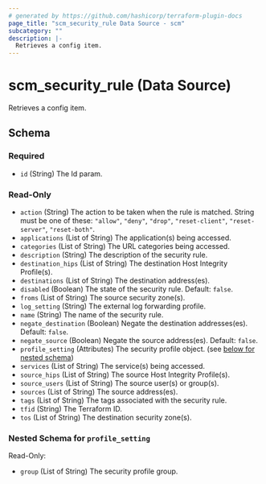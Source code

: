 ```yaml
---
# generated by https://github.com/hashicorp/terraform-plugin-docs
page_title: "scm_security_rule Data Source - scm"
subcategory: ""
description: |-
  Retrieves a config item.
---
```


# scm_security_rule (Data Source)

Retrieves a config item.



<!-- schema generated by tfplugindocs -->
## Schema

### Required

- `id` (String) The Id param.

### Read-Only

- `action` (String) The action to be taken when the rule is matched. String must be one of these: `"allow"`, `"deny"`, `"drop"`, `"reset-client"`, `"reset-server"`, `"reset-both"`.
- `applications` (List of String) The application(s) being accessed.
- `categories` (List of String) The URL categories being accessed.
- `description` (String) The description of the security rule.
- `destination_hips` (List of String) The destination Host Integrity Profile(s).
- `destinations` (List of String) The destination address(es).
- `disabled` (Boolean) The state of the security rule. Default: `false`.
- `froms` (List of String) The source security zone(s).
- `log_setting` (String) The external log forwarding profile.
- `name` (String) The name of the security rule.
- `negate_destination` (Boolean) Negate the destination addresses(es). Default: `false`.
- `negate_source` (Boolean) Negate the source address(es). Default: `false`.
- `profile_setting` (Attributes) The security profile object. (see [below for nested schema](#nestedatt--profile_setting))
- `services` (List of String) The service(s) being accessed.
- `source_hips` (List of String) The source Host Integrity Profile(s).
- `source_users` (List of String) The source user(s) or group(s).
- `sources` (List of String) The source address(es).
- `tags` (List of String) The tags associated with the security rule.
- `tfid` (String) The Terraform ID.
- `tos` (List of String) The destination security zone(s).

<a id="nestedatt--profile_setting"></a>
### Nested Schema for `profile_setting`

Read-Only:

- `group` (List of String) The security profile group.
